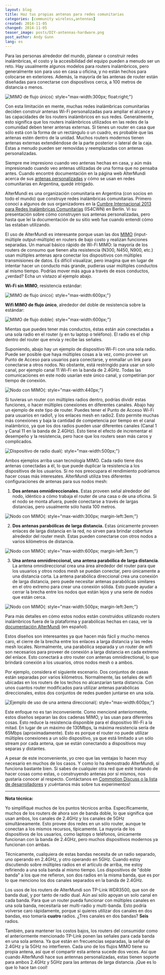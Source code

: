 ```yaml
---
layout: blog
title: Haz tus propias antenas para redes comunitarias
categories: [community wireless,antennas]
created: 2014-11-05
changed: 2014-11-05
teaser_image: posts/DIY-antennas-hardware.png
post_author: Andy Gunn
lang: es
---
```


Para las personas alrededor del mundo, planear o construir redes inalámbricas, el costo y la accesibilidad del equipo pueden a menudo ser un reto. Hay usualmente algunos modelos para routers inalámbricos, pero generalmente son para uso en casa u oficina, y no están hechos para colocarse en exteriores. Además, la mayoría de las antenas de router están diseñadas para conectarse con dispositivos cerca, a 100 metros de distancia o menos.
<!--more-->

![MIMO de flujo único](/files/posts/DIY-antennas-hardware.png){: style="max-width:300px; float:right;"}

Con esta limitación en mente, muchas redes inalámbricas comunitarias deciden construir antenas Wi-Fi personalizadas para ampliar el alcance y las capacidades de los routers inalámbricos en sus redes. Generalmente, esto significa que los routers inalámbricos utilizados en las redes de la comunidad deben tener antenas externas. Si tienes un router en casa que sólo está con la forma de un rectángulo o un cuadro, es probable que las antenas estén dentro de la unidad. Muchos routers modernos tienen antenas externas extendiéndose de la parte posterior o lateral de la caja. Éstas a menudo pueden ser removidas y reemplazadas con antenas personalizadas.

Siempre me impresiono cuando veo antenas hechas en casa, y aún más impresionado cuando veo antenas utilizadas de una forma que no pensaba antes. Cuando encontré documentación en la página web AlterMundi acerca de sus [antenas personalizadas](http://docs.altermundi.net/RedesMiniMaxi/MontajeDeUnNodo) y cómo se usan en redes comunitarias en Argentina, quedé intrigado.

AlterMundi es una organización comunitaria en Argentina (con socios en todo el mundo) que construye redes inalámbricas comunitarias. Primero conocí a algunos de sus organizadores en la [Cumbre Internacional 2013 para Redes Inalámbricas Comunitarias](http://2013.wirelesssummit.org/) (IS4CWN) en Berlín. Vi su presentación sobre cómo construyen sus antenas personalizadas, pero hasta que leí la documentación de su sitio web fue cuando entendí cómo las estaban utilizando.

El uso de AlterMundi es interesante porque usan las dos [MIMO](https://en.wikipedia.org/wiki/MIMO) (input-múltiple output-múltiple) en routers de bajo costo y realizan funciones separadas. Un manual básico rápido de Wi-Fi MIMO: la mayoría de los routers de consumo que tienen alta resistencia (N300, N450, N900, etc.) usan múltiples antenas apra conectar los dispositivos con múltiples transmisiones de datos. Es difícil visualizar, pero imagina que en lugar de intentar hacer un conducto más grande, pudieras usar múltiples conductos al mismo tiempo. Podrías mover más agua a través de esos conductos, ¿verdad? Echa un vistazo al ejemplo abajo. 


**Wi-Fi sin MIMO**, resistencia estándar:

![MIMO de flujo único](/files/posts/DIY-antennas-MIMO-single-stream.png){: style="max-width:600px;"}

**Wifi MIMO de flujo único**, alrededor del doble de resistencia sobre la estándar:

![MIMO de flujo doble](/files/posts/DIY-antennas-MIMO-dual-stream.png){: style="max-width:600px;"}

Mientas que puedes tener más conductos, éstas están aún conectadas a una sola radio en el router (y en tu laptop o teléfono). El radio es el chip dentro del router que envía y recibe las señales.

Suponiendo, abajo hay un ejemplo de dispositivo Wi-Fi con una sola radio. Puede ser posible que haya múltiples cosas a la vez, como proveer un Punto de Acceso para usuarios para conectarse, y enmallar un link para conectarse a otros nodos. No obstante, está restringido para usar un solo canal, por ejemplo canal 11 Wi-Fi en la banda de 2.4GHz. Todas las comunicaciones en este nodo usarían este único canal, y competirían por tiempo de conexión.

![Nodo con MIMO](/files/posts/DIY-antennas-single-radio-MIMO.png){: style="max-width:440px;"}

Si tuvieras un router con múltiples radios dentro, podrías dividir estas funciones, o hacer múltiples conexiones en diferentes canales. Abajo hay un ejemplo de este tipo de router. Puedes tener el Punto de Acceso Wi-Fi para usuarios en radio1, y los enlaces mesh en radio2. Esto permite muchas más conexiones y baja la cantidad de competencia por tiempo en el canal inalámbrico, ya que los dos radios pueden usar diferentes canales (Canal 1 y Canal 11 en la banda de 2.4GHz). Esto tiene el efecto de incrementar el desempeño y la resistencia, pero hace que los routers sean más caros y complicados.

![Dispositivo de radio dual](/files/posts/DIY-antennas-dual-radio-MIMO.png){: style="max-width:500px;"}

Ambos ejemplos arriba usan tecnología MIMO. Cada radio tiene dos antenas conectadas a él, lo que puede duplicar la resistencia a los dispositivos de los usuarios. Si no nos preocupara el rendimiento podríamos hacer cosas más interesates. AlterMundi utiliza tres diferentes configuraciones de antenas para sus nodos mesh:

1. **Dos antenas omnidireccionales.** Estas proveen señal alrededor del nodo, idéntico a cómo trabaja el router de una casa o de una oficina. Si el nodo se monta afuera, puede conectarse a través de largas distancias, pero usualmente sólo hasta 100 metros. 

![Nodo con MIMO](/files/posts/DIY-antennas-node-with-MIMO.png){: style="max-width:300px; margin-left:3em;"}

2. **Dos antenas parabólicas de larga distancia.** Estas únicamente proveen enlaces de larga distancia en la red, no sirven para brindar cobertura alrededor del router mesh. Estas pueden conectarse con otros nodos a varios kilómetros de distancia. 

![Nodo con MIMO](/files/posts/DIY-antennas-node-dual-directional.png){: style="max-width:600px; margin-left:3em;"}

3. **Una antena omnidireccional, una antena parabólica de larga distancia**. La antena omnidireccional crea una área alrededor del router para que los usuarios y otros nodos mesh se puedan conectar, pero únicamente a una distancia corta. La antena parabólica direccional crea una conexión de larga distancia, pero puede necesitar antenas parabólicas similares en el otro extremo para crear una conexión sólida. Esto puede ayudar a cerrar la brecha entre los nodos que están lejos y una serie de nodos que están cerca. 

![Nodo con MIMO](/files/posts/DIY-antennas-node-omni-and-directional.png){: style="max-width:500px; margin-left:3em;"}

Para más detalles en cómo estos nodos están construidos utilizando routers inalámbricos fuera de la plataforma y parabólicas hechas en casa, ver la [documentación AlterMundi](http://docs.altermundi.net/RedesMiniMaxi/MontajeDeUnNodo) (en español).

Estos diseños son interesantes ya que hacen más fácil y mucho menos caro, el cierre de la brecha entre los enlaces a larga distancia y las redes mesh locales. Normalmente, una parabólica separada y un router de wifi son necesarios para proveer de conexión a larga distancia en cada extremo del enlace. Esto conectará a otro router con antenas omnidirectional, lo que brindará conexión a los usuarios, otros nodos mesh o a ambos. 

Por ejemplo, considera el siguiente escenario. Dos conjuntos de casas están separadas por varios kilómetros. Normalmente, las señales de wifi ubicadas en los routers de los techos no alcanzarían tanta distancia. Con unos cuantos router modificados para utilizar antenas parabólicas direccionales, estos dos conjuntos de redes pueden juntarse en una sola. 

![Ejemplo de uso de una antena direccional](/files/posts/DIY-antennas-directional-use.png){: style="max-width:600px;"}

Este enfoque no es tan inconveniente. Como mencioné anteriormente, estos diseños separan las dos cadenas MIMO, y las usan para diferentes cosas. Esto reduce la resistencia disponible para el dispositivo Wi-Fi a la mitad. En lugar de un máximo de 130Mbps, la máxima resistencia sería de  65Mbps (aproximadamente). Esto es porque el router no puede utilizar múltiples conexiones a un sólo dispositivo, ya que está limitado a un sólo stream por cada antena, que se están conectando a dispositivos muy separas y distantes.  


A pesar de este inconveniente, yo creo que las ventajas lo hacen muy necesario en muchos de los casos. Y como lo ha demostrado AlterMundi, sí funciona bastante bien. Si sabes de cualquier otra red que esté tratando de hacer cosas como estas, o construyendo antenas por sí mismos, nos gustaría conocer al respecto. Contáctanos en [Commotion Discuss o la lista de desarrolladores](https://commotionwireless.net/docs/get-involved/) y ¡cuéntanos más sobre tus experimentos!

---

**Nota técnica:**

Yo simplifiqué muchos de los puntos técnicos arriba. Específicamente, muchos de los routers de ahora son de banda doble, lo que significa que usan ambos, los canales de 2.4GHz y los canales de 5GHz simultáneamente. Esto provee dos redes en un sólo router, aunque te conectan a los mismos recursos, típicamente. La mayoría de los dispositivos de los usuarios, como laptops o teléfonos, únicamente funcionan con la banda de 2.4GHz, pero muchos dispositivos modernos ya funcionan con ambas.

Técnicamente, cualquiera de estas bandas necesita de un radio separado, uno operando en 2.4GHz, y otro operando en 5GHz. Cuando estoy discutiendo sobre múltiples radios en el artículo de arriba, me estoy refiriendo a una sola banda al mismo tiempo. Los dispositivos de "doble banda" a los que me refieron, son dos radios en la misma banda, que es por lo que menciono los dos canales separados en la banda de 2.4GHz.

Los usos de los routers de AlterMundi son TP-Link WDR3500, que son de banda dual, y por tanto de radio dual. Aún así sólo apoyan un solo canal en cada banda. Para que un router pueda funcionar con múltiples canales en una sola banda, necesitaría ser multi-radio y multi-banda. Esto podría volverse caro rápidamente, porque si quieres utilizar dos canales en dos bandas, eso tomaría **cuatro** radios. ¿Tres canales en dos bandas? **Seis** radios.

También, para mantener los costos bajos, los routers del consumidor como el anteriormente mencionado TP-Link ponen las señales para cada banda en una sola antena. Ya que están en frecuencias separadas, la señal de 2.4GHz y la 5GHz no interfieren. Cada uno de los flujos MIMO tiene su propia antena, así que el compartir esta antena sucede dos veces. Así que cuando AlterMundi hace sus antennas personalizadas, estas tienen soporte para ambos 2.4GHz y 5GHz para las antenas de larga distancia. ¡Que es lo que lo hace tan cool!

